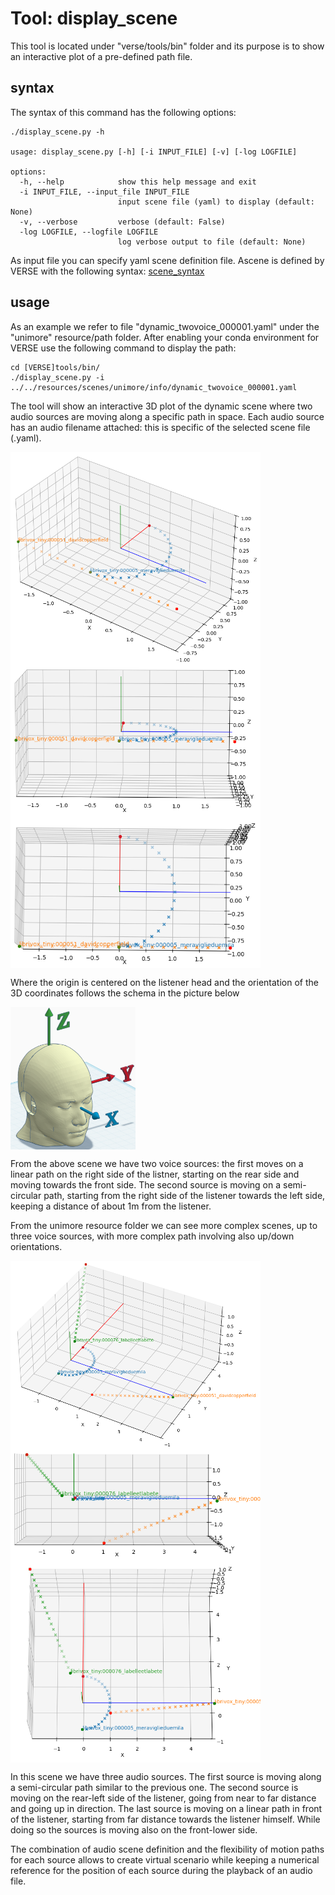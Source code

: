 # Tool: display_scene

This tool is located under "verse/tools/bin" folder and its purpose is to show an interactive plot of a pre-defined path file.

## syntax
The syntax of this command has the following options:

```
./display_scene.py -h

usage: display_scene.py [-h] [-i INPUT_FILE] [-v] [-log LOGFILE]

options:
  -h, --help            show this help message and exit
  -i INPUT_FILE, --input_file INPUT_FILE
                        input scene file (yaml) to display (default: None)
  -v, --verbose         verbose (default: False)
  -log LOGFILE, --logfile LOGFILE
                        log verbose output to file (default: None)
```
As input file you can specify yaml scene definition file.
Ascene is defined by VERSE with the following syntax: [scene_syntax](scene_syntax_howto.md)

## usage
As an example we refer to file "dynamic_twovoice_000001.yaml" under the "unimore" resource/path folder.
After enabling your conda environment for VERSE use the following command to display the path:

```
cd [VERSE]tools/bin/
./display_scene.py -i ../../resources/scenes/unimore/info/dynamic_twovoice_000001.yaml
```

The tool will show an interactive 3D plot of the dynamic scene where two audio sources are moving along a specific path in space. Each audio source has an audio filename attached: this is specific of the selected scene file (.yaml).

<img src="/docs/pics/dyn_path_001_45.png" align="left" width="400px" />
<img src="/docs/pics/dyn_path_001_side.png" align="left" width="400px" />
<img src="/docs/pics/dyn_path_001_top.png" align="left" width="400px" />
<br clear="left"/>

Where the origin is centered on the listener head and the orientation of the 3D coordinates follows the schema in the picture below

<img src="/docs/pics/OpenAural.png" align="left" width="200px"/>
<br clear="left"/>

From the above scene we have two voice sources: the first moves on a linear path on the right side of the listner, starting on the rear side and moving towards the front side. The second source is moving on a semi-circular path, starting from the right side of the listener towards the left side, keeping a distance of about 1m from the listener.

From the unimore resource folder we can see more complex scenes, up to three voice sources, with more complex path involving also up/down orientations.

<img src="/docs/pics/dyn_path_002_45.png" align="left" width="400px" />
<img src="/docs/pics/dyn_path_002_side.png" align="left" width="400px" />
<img src="/docs/pics/dyn_path_002_top.png" align="left" width="400px" />
<br clear="left"/>

In this scene we have three audio sources. The first source is moving along a semi-circular path similar to the previous one. The second source is moving on the rear-left side of the listener, going from near to far distance and going up in direction. The last source is moving on a linear path in front of the listener, starting from far distance towards the listener himself. While doing so the sources is moving also on the front-lower side.

The combination of audio scene definition and the flexibility of motion paths for each source allows to create virtual scenario while keeping a numerical reference for the position of each source during the playback of an audio file.
